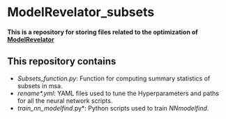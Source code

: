 # ModelRevelator_subsets
#### This is a repository for storing files related to the optimization of [ModelRevelator](https://github.com/Cibiv/ModelRevelator)
## This repository contains
* *Subsets_function.py*: Function for computing summary statistics of subsets in msa.
* *rename\*.yml*: YAML files used to tune the Hyperparameters and paths for all the neural network scripts.
*  *train_nn_modelfind*\.py*: Python scripts used to train *NNmodelfind*.
